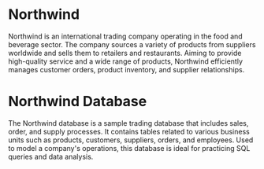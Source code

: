                                                            
# Northwind 

  Northwind is an international trading company operating in the food and beverage sector. The company sources a variety of products from suppliers worldwide and sells them to retailers and restaurants. Aiming to provide high-quality service and a wide range of products, Northwind efficiently manages customer orders, product inventory, and supplier relationships.

# Northwind Database

  The Northwind database is a sample trading database that includes sales, order, and supply processes. It contains tables related to various business units such as products, customers, suppliers, orders, and employees. Used to model a company's operations, this database is ideal for practicing SQL queries and data analysis.
